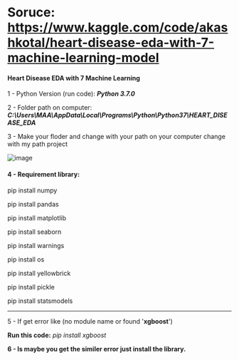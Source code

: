 # Soruce: https://www.kaggle.com/code/akashkotal/heart-disease-eda-with-7-machine-learning-model

#### Heart Disease EDA with 7 Machine Learning

1 - Python Version (run code): ***Python 3.7.0***

2 - Folder path on computer: ***C:\Users\MAA\AppData\Local\Programs\Python\Python37\HEART_DISEASE_EDA***

3 - Make your floder and change with your path on your computer change with my path project

![image](https://github.com/aminaslami/Heart-Disease-EDA-Machine-Learning/assets/101183453/4ae2a22e-fa61-46a6-baf0-d6f08b77203b)


#### 4 - Requirement library:   
  pip install numpy
  
  pip install pandas
  
  pip install matplotlib
  
  pip install seaborn
  
  pip install warnings
  
  pip install os
  
  pip install yellowbrick
  
  pip install pickle

  pip install statsmodels

-------------------------------------------------------

5 - If get error like (no module name or found '**xgboost**')

**Run this code:** _pip install xgboost_

**6 - Is maybe you get the similer error just install the library.**

